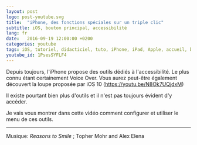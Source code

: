```yaml
---
layout: post
logo: post-youtube.svg
title:  "iPhone, des fonctions spéciales sur un triple clic"
subtitle: iOS, bouton principal, accessibilité
lang: fr
date:   2016-09-19 12:00:00 +0200
categories: youtube
tags: iOS, tutoriel, didacticiel, tuto, iPhone, iPad, Apple, accueil, bouton, accessibilité, accessibility, Voice Over, Zoom, menu, raccourcis
youtube_id: 1PsesSYFLF4
---
```


Depuis toujours, l'iPhone propose des outils dédiés à l'accessibilité. 
Le plus connu étant certainement Voice Over. 
Vous aurez peut-être également découvert la loupe proposée par iOS 10 
(https://youtu.be/N8Ok7UQjdxM)

Il existe pourtant bien plus d'outils et il n'est pas toujours évident 
d'y accéder.

Je vais vous montrer dans cette vidéo comment configurer et utiliser 
le menu de ces outils.


-----
Musique: _Reasons to Smile_ ; Topher Mohr and Alex Elena
